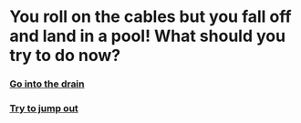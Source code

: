 # You roll on the cables but you fall off and land in a pool! What should you try to do now?

### [Go into the drain](pipes.md)
### [Try to jump out](../endings/jump.md)